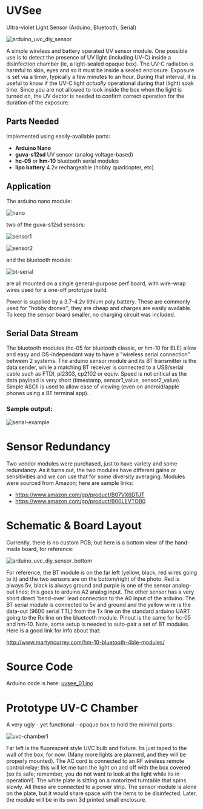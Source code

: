 # UVSee

Ultra-violet Light Sensor (Arduino, Bluetooth, Serial)

![arduino_uvc_diy_sensor](uv_sensor_01.jpg)

A simple wireless and battery operated UV sensor module.  One possible use is to detect the presence of UV light (including UV-C) inside a disinfection chamber (ie, a light-sealed opaque box).  The UV-C radiation is harmful to skin, eyes and so it must be inside a sealed enclosure.  Exposure is set via a timer, typically a few minutes to an hour.  During that interval, it is useful to know if the UV-C light *actually* operational during that (light) soak time.  Since you are not allowed to look inside the box when the light is turned on, the UV dector is needed to confirm correct operation for the duration of the exposure.


## Parts Needed

Implemented using easily-available parts:
- **Arduino Nano**
- **guva-s12sd** UV sensor (analog voltage-based)
- **hc-05** or **hm-10** bluetooth serial modules
- **lipo battery** 4.2v rechargeable (hobby quadcopter, etc)


## Application

The arduino nano module:

![nano](nano.png)


two of the guva-s12sd sensors:

![sensor1](adafruit-guva-s12sd.png)

![sensor2](generic-guva-s12sd.png)


and the bluetooth module:

![bt-serial](bt-serial.png)


are all mounted on a single general-purpose perf board, with wire-wrap wires used for a one-off prototype build.

Power is supplied by a 3.7-4.2v lithium poly battery.  These are commonly used for "hobby drones"; they are cheap and charges are easily available.  To keep the sensor board smaller, no charging circuit was included.


## Serial Data Stream

The bluetooth modules (hc-05 for bluetooth classic, or hm-10 for BLE) allow and easy and OS-independant way to have a "wireless serial connection" between 2 systems.  The arduino sensor module and its BT transmitter is the data sender, while a matching BT receiver is connected to a USB/serial cable such as FTDI, pl2303, cp2102 or equiv.  Speed is not critical as the data payload is very short (timestamp, sensor1_value, sensor2_value).  Simple ASCII is used to allow ease of viewing (even on android/apple phones using a BT terminal app).

### Sample output:

![serial-example](uvsee-serial-output.png)



# Sensor Redundancy

Two vendor modules were purchased, just to have variety and some redundancy.  As it turns out, the two modules have different gains or sensitivities and we can use that for some diversity averaging.  Modules were sourced from Amazon; here are sample links:

- https://www.amazon.com/gp/product/B07VX6DTJT
- https://www.amazon.com/gp/product/B00LEVTOB0

# Schematic & Board Layout

Currently, there is no custom PCB; but here is a bottom view of the hand-made board, for reference:

![arduino_uvc_diy_sensor_bottom](uv_sensor_02.jpg)

For reference, the BT module is on the far left (yellow, black, red wires going to it) and the two sensors are on the bottom/right of the photo.  Red is always 5v, black is always ground and purple is one of the sensor analog-out lines; this goes to arduino A2 analog input.  The other sensor has a very short direct 'bend-over' lead connection to the A0 input of the arduino.  The BT serial module is connected to 5v and ground and the yellow wire is the data-out (9600 serial TTL) from the Tx line on the standard arduino UART going to the Rx line on the bluetooth module.  Pinout is the same for hc-05 and hm-10.  Note, some setup is needed to auto-pair a set of BT modules.  Here is a good link for info about that: 

http://www.martyncurrey.com/hm-10-bluetooth-4ble-modules/


# Source Code

Arduino code is here: [uvsee_01.ino](uvsee_01.ino)


# Prototype UV-C Chamber

A very ugly - yet functional - opaque box to hold the minimal parts:

![uvc-chamber1](uvc-chamber1.jpg)

Far left is the fluorescent style UVC bulb and fixture.  Its just taped to the wall of the box, for now.  (Many more lights are planned, and they will be properly mounted).   The AC cord is connected to an RF wireless remote control relay; this will let me turn the light on and off with the box covered (so its safe; remember, you do not want to look at the light while its in operation!).  The white plate is sitting on a motorized turntable that spins slowly.  All these are connected to a power strip.  The sensor module is alone on the plate, but it would share space with the items to be disinfected.  Later, the module will be in its own 3d printed small enclosure.

